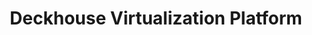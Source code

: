 ---
title: "Deckhouse Virtualization Platform"
permalink: ru/virtualization-platform/documentation/reference/configuration-module.html
lang: ru
---